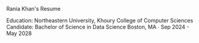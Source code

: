 Rania Khan's Resume

Education:
Northeastern University, Khoury College of Computer Sciences
Candidate: Bachelor of Science in Data Science
Boston, MA ∙ Sep 2024 - May 2028
